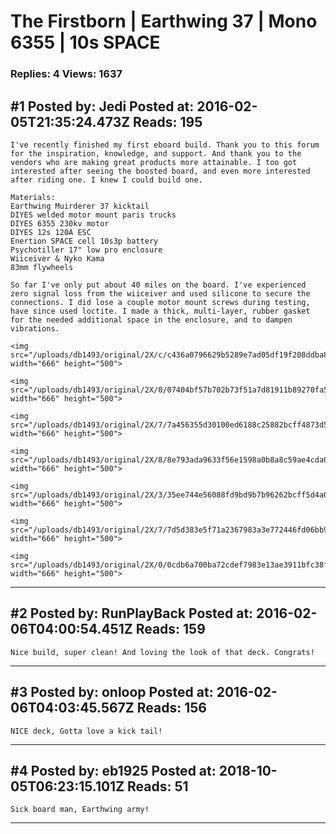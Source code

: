 # The Firstborn &#124; Earthwing 37 &#124; Mono 6355 &#124; 10s SPACE

### Replies: 4 Views: 1637

## \#1 Posted by: Jedi Posted at: 2016-02-05T21:35:24.473Z Reads: 195

```
I've recently finished my first eboard build. Thank you to this forum for the inspiration, knowledge, and support. And thank you to the vendors who are making great products more attainable. I too got interested after seeing the boosted board, and even more interested after riding one. I knew I could build one. 

Materials: 
Earthwing Muirderer 37 kicktail
DIYES welded motor mount paris trucks
DIYES 6355 230kv motor
DIYES 12s 120A ESC
Enertion SPACE cell 10s3p battery
Psychotiller 17" low pro enclosure
Wiiceiver & Nyko Kama
83mm flywheels

So far I've only put about 40 miles on the board. I've experienced zero signal loss from the wiiceiver and used silicone to secure the connections. I did lose a couple motor mount screws during testing, have since used loctite. I made a thick, multi-layer, rubber gasket for the needed additional space in the enclosure, and to dampen vibrations.

<img src="/uploads/db1493/original/2X/c/c436a0796629b5289e7ad05df19f208ddba804b9.jpg" width="666" height="500">

<img src="/uploads/db1493/original/2X/0/07404bf57b702b73f51a7d81911b89270fa57ca0.jpg" width="666" height="500">

<img src="/uploads/db1493/original/2X/7/7a456355d30100ed6188c25882bcff4873d522a6.jpg" width="666" height="500">

<img src="/uploads/db1493/original/2X/8/8e793ada9633f56e1598a0b8a8c59ae4cda01b8d.jpg" width="666" height="500">

<img src="/uploads/db1493/original/2X/3/35ee744e56088fd9bd9b7b96262bcff5d4a0220b.jpg" width="666" height="500">

<img src="/uploads/db1493/original/2X/7/7d5d383e5f71a2367983a3e772446fd06bb9c84f.jpg" width="666" height="500">

<img src="/uploads/db1493/original/2X/0/0cdb6a700ba72cdef7983e13ae3911bfc38f49a7.jpg" width="666" height="500">
```

---
## \#2 Posted by: RunPlayBack Posted at: 2016-02-06T04:00:54.451Z Reads: 159

```
Nice build, super clean! And loving the look of that deck. Congrats!
```

---
## \#3 Posted by: onloop Posted at: 2016-02-06T04:03:45.567Z Reads: 156

```
NICE deck, Gotta love a kick tail!
```

---
## \#4 Posted by: eb1925 Posted at: 2018-10-05T06:23:15.101Z Reads: 51

```
Sick board man, Earthwing army!
```

---
